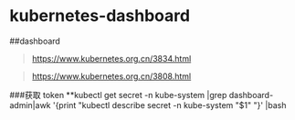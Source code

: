 # kubernetes-dashboard

##dashboard

>https://www.kubernetes.org.cn/3834.html

>https://www.kubernetes.org.cn/3808.html

###获取 token
**kubectl get secret -n kube-system |grep dashboard-admin|awk '{print "kubectl describe secret -n kube-system "$1" "}' |bash


